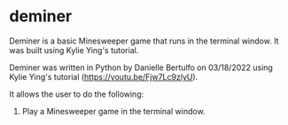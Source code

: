 # deminer
Deminer is a basic Minesweeper game that runs in the terminal window. It was built using Kylie Ying's tutorial.

Deminer was written in Python by Danielle Bertulfo on 03/18/2022 using Kylie Ying's tutorial (https://youtu.be/Fjw7Lc9zlyU).

It allows the user to do the following:
1. Play a Minesweeper game in the terminal window.
